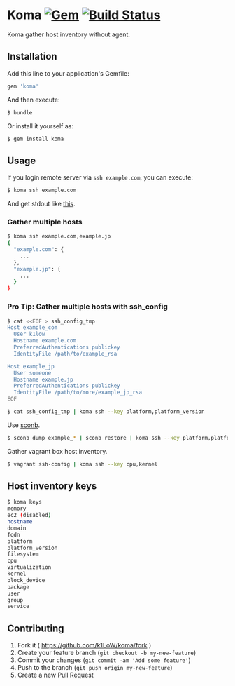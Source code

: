 # Koma [![Gem](https://img.shields.io/gem/v/koma.svg)](https://rubygems.org/gems/koma) [![Build Status](https://travis-ci.org/k1LoW/koma.svg?branch=master)](https://travis-ci.org/k1LoW/koma)

Koma gather host inventory without agent.

## Installation

Add this line to your application's Gemfile:

```ruby
gem 'koma'
```

And then execute:

```sh
$ bundle
```

Or install it yourself as:

```sh
$ gem install koma
```

## Usage

If you login remote server via `ssh example.com`, you can execute:

```sh
$ koma ssh example.com
```

And get stdout like [this](stdout_sample.json).

### Gather multiple hosts

```sh
$ koma ssh example.com,example.jp
{
  "example.com": {
    ...
  },
  "example.jp": {
    ...
  }
}
```

### Pro Tip: Gather multiple hosts with ssh_config

```sh
$ cat <<EOF > ssh_config_tmp
Host example_com
  User k1low
  Hostname example.com
  PreferredAuthentications publickey
  IdentityFile /path/to/example_rsa

Host example_jp
  User someone
  Hostname example.jp
  PreferredAuthentications publickey
  IdentityFile /path/to/more/example_jp_rsa
EOF

$ cat ssh_config_tmp | koma ssh --key platform,platform_version
```

Use [sconb](https://github.com/k1LoW/sconb).

```sh
$ sconb dump example_* | sconb restore | koma ssh --key platform,platform_version
```

Gather vagrant box host inventory.

```sh
$ vagrant ssh-config | koma ssh --key cpu,kernel
```


## Host inventory keys

```sh
$ koma keys
memory
ec2 (disabled)
hostname
domain
fqdn
platform
platform_version
filesystem
cpu
virtualization
kernel
block_device
package
user
group
service
```

## Contributing

1. Fork it ( https://github.com/k1LoW/koma/fork )
2. Create your feature branch (`git checkout -b my-new-feature`)
3. Commit your changes (`git commit -am 'Add some feature'`)
4. Push to the branch (`git push origin my-new-feature`)
5. Create a new Pull Request
